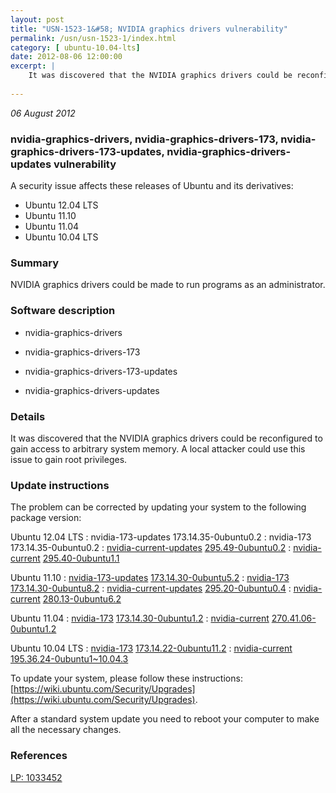 ```yaml
---
layout: post
title: "USN-1523-1&#58; NVIDIA graphics drivers vulnerability"
permalink: /usn/usn-1523-1/index.html
category: [ ubuntu-10.04-lts]
date: 2012-08-06 12:00:00
excerpt: |
    It was discovered that the NVIDIA graphics drivers could be reconfigured to gain access to arbitrary system memory. A local attacker could use this issue to gain root privileges. 
    
--- 
```

 
 

*06 August 2012*

### nvidia-graphics-drivers, nvidia-graphics-drivers-173, nvidia-graphics-drivers-173-updates, nvidia-graphics-drivers-updates vulnerability

A security issue affects these releases of Ubuntu and its derivatives:

* Ubuntu 12.04 LTS
* Ubuntu 11.10
* Ubuntu 11.04
* Ubuntu 10.04 LTS

### Summary

NVIDIA graphics drivers could be made to run programs as an administrator. 

### Software description

* nvidia-graphics-drivers 

* nvidia-graphics-drivers-173 

* nvidia-graphics-drivers-173-updates 

* nvidia-graphics-drivers-updates 

### Details

It was discovered that the NVIDIA graphics drivers could be reconfigured to gain access to arbitrary system memory. A local attacker could use this issue to gain root privileges. 

### Update instructions

The problem can be corrected by updating your system to the following package version:

Ubuntu 12.04 LTS
 : nvidia-173-updates <span>173.14.35-0ubuntu0.2</span>
 : nvidia-173 <span>173.14.35-0ubuntu0.2</span>
 : [nvidia-current-updates](https://launchpad.net/ubuntu/+source/nvidia-graphics-drivers-updates) <span> [295.49-0ubuntu0.2](https://launchpad.net/ubuntu/+source/nvidia-graphics-drivers-updates/295.49-0ubuntu0.2) </span> 
 : [nvidia-current](https://launchpad.net/ubuntu/+source/nvidia-graphics-drivers) <span> [295.40-0ubuntu1.1](https://launchpad.net/ubuntu/+source/nvidia-graphics-drivers/295.40-0ubuntu1.1) </span> 

Ubuntu 11.10
 : [nvidia-173-updates](https://launchpad.net/ubuntu/+source/nvidia-graphics-drivers-173-updates) <span> [173.14.30-0ubuntu5.2](https://launchpad.net/ubuntu/+source/nvidia-graphics-drivers-173-updates/173.14.30-0ubuntu5.2) </span> 
 : [nvidia-173](https://launchpad.net/ubuntu/+source/nvidia-graphics-drivers-173) <span> [173.14.30-0ubuntu8.2](https://launchpad.net/ubuntu/+source/nvidia-graphics-drivers-173/173.14.30-0ubuntu8.2) </span> 
 : [nvidia-current-updates](https://launchpad.net/ubuntu/+source/nvidia-graphics-drivers-updates) <span> [295.20-0ubuntu0.4](https://launchpad.net/ubuntu/+source/nvidia-graphics-drivers-updates/295.20-0ubuntu0.4) </span> 
 : [nvidia-current](https://launchpad.net/ubuntu/+source/nvidia-graphics-drivers) <span> [280.13-0ubuntu6.2](https://launchpad.net/ubuntu/+source/nvidia-graphics-drivers/280.13-0ubuntu6.2) </span> 

Ubuntu 11.04
 : [nvidia-173](https://launchpad.net/ubuntu/+source/nvidia-graphics-drivers-173) <span> [173.14.30-0ubuntu1.2](https://launchpad.net/ubuntu/+source/nvidia-graphics-drivers-173/173.14.30-0ubuntu1.2) </span> 
 : [nvidia-current](https://launchpad.net/ubuntu/+source/nvidia-graphics-drivers) <span> [270.41.06-0ubuntu1.2](https://launchpad.net/ubuntu/+source/nvidia-graphics-drivers/270.41.06-0ubuntu1.2) </span> 

Ubuntu 10.04 LTS
 : [nvidia-173](https://launchpad.net/ubuntu/+source/nvidia-graphics-drivers-173) <span> [173.14.22-0ubuntu11.2](https://launchpad.net/ubuntu/+source/nvidia-graphics-drivers-173/173.14.22-0ubuntu11.2) </span> 
 : [nvidia-current](https://launchpad.net/ubuntu/+source/nvidia-graphics-drivers) <span> [195.36.24-0ubuntu1~10.04.3](https://launchpad.net/ubuntu/+source/nvidia-graphics-drivers/195.36.24-0ubuntu1~10.04.3) </span> 

To update your system, please follow these instructions: [https://wiki.ubuntu.com/Security/Upgrades](https://wiki.ubuntu.com/Security/Upgrades).

After a standard system update you need to reboot your computer to make all the necessary changes. 

### References

 
 [LP: 1033452](https://launchpad.net/bugs/1033452)
 

